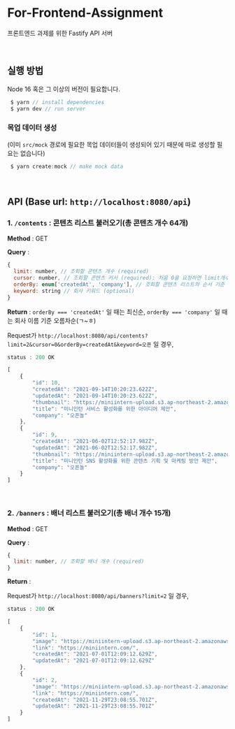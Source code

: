 # For-Frontend-Assignment

프론트엔드 과제를 위한 Fastify API 서버

<br />

## 실행 방법

Node 16 혹은 그 이상의 버전이 필요합니다.

```javascript
 $ yarn // install dependencies
 $ yarn dev // run server
```

### 목업 데이터 생성

(이미 `src/mock` 경로에 필요한 목업 데이터들이 생성되어 있기 때문에 따로 생성할 필요는 없습니다)

```javascript
 $ yarn create:mock // make mock data
```

<br />

## API (Base url: `http://localhost:8080/api`)

### 1. `/contents` : 콘텐츠 리스트 불러오기(총 콘텐츠 개수 64개)

**Method** : GET

**Query** :

```javascript
{
  limit: number, // 조회할 콘텐츠 개수 (required)
  cursor: number, // 조회할 콘텐츠 커서 (required): 처음 0을 요청하면 limit개수 만큼 콘텐츠 응답, 이후에는 응답한 콘텐츠의 id를 요청 주어야 함
  orderBy: enum['createdAt', 'company'], // 조회할 콘텐츠 리스트의 순서 기준 (required)
  keyword: string // 회사 키워드 (optional)
}
```

**Return** : `orderBy === 'createdAt'` 일 때는 최신순, `orderBy === 'company'` 일 때는 회사 이름 기준 오름차순(ㄱ~ㅎ)

Request가 `http://localhost:8080/api/contents?limit=2&cursor=0&orderBy=createdAt&keyword=오픈` 일 경우,

```javascript
status : 200 OK

[
    {
        "id": 10,
        "createdAt": "2021-09-14T10:20:23.622Z",
        "updatedAt": "2021-09-14T10:20:23.622Z",
        "thumbnail": "https://miniintern-upload.s3.ap-northeast-2.amazonaws.com/24475/c4c8bbfb-6eef-4e58-a8ca-55b94708d0fa/오픈놀배배너-1.png",
        "title": "미니인턴 서비스 활성화를 위한 아이디어 제안",
        "company": "오픈놀"
    },
    {
        "id": 9,
        "createdAt": "2021-06-02T12:52:17.982Z",
        "updatedAt": "2021-06-02T12:52:17.982Z",
        "thumbnail": "https://miniintern-upload.s3.ap-northeast-2.amazonaws.com/24618/20c33d3b-c9f8-4929-9893-6a125165416d/오픈놀배배너.png",
        "title": "미니인턴 SNS 활성화를 위한 콘텐츠 기획 및 마케팅 방안 제안",
        "company": "오픈놀"
    }
]
```

<br />

### 2. `/banners` : 배너 리스트 불러오기(총 배너 개수 15개)

**Method** : GET

**Query** :

```javascript
{
  limit: number, // 조회할 배너 개수 (required)
}
```

**Return** :

Request가 `http://localhost:8080/api/banners?limit=2` 일 경우,

```javascript
status : 200 OK

[
    {
        "id": 1,
        "image": "https://miniintern-upload.s3.ap-northeast-2.amazonaws.com/23810/e13bb4e0-a59a-445d-b1c5-b30a0297c246/miniintern1PC.png",
        "link": "https://miniintern.com/",
        "createdAt": "2021-07-01T12:09:12.629Z",
        "updatedAt": "2021-07-01T12:09:12.629Z"
    },
    {
        "id": 2,
        "image": "https://miniintern-upload.s3.ap-northeast-2.amazonaws.com/23810/e13bb4e0-a59a-445d-b1c5-b30a0297c246/miniintern1PC.png",
        "link": "https://miniintern.com/",
        "createdAt": "2021-11-29T23:08:55.701Z",
        "updatedAt": "2021-11-29T23:08:55.701Z"
    }
]
```
